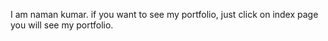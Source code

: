 
I am naman kumar.
if you want to see my portfolio,
just click on index page you will see my portfolio.
